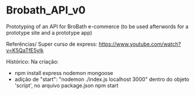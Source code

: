 # Brobath_API_v0
Prototyping of an API for BroBath e-commerce (to be used afterwords for a prototype site and a prototype app)

Referências/
Super curso de express: https://www.youtube.com/watch?v=K5QaTfE5ylk

Histórico:
Na criação:
 - npm install express nodemon mongoose
 - adição de "start": "nodemon ./index.js localhost 3000" dentro do objeto 'script', no arquivo package.json
npm start
